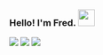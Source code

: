 ### Hello! I'm Fred. <img src="https://media.giphy.com/media/WUlplcMpOCEmTGBtBW/giphy.gif" width="30">
![](https://github-profile-summary-cards.vercel.app/api/cards/profile-details?username=FreddieTAFreeth&theme=transparent)
![](http://github-profile-summary-cards.vercel.app/api/cards/repos-per-language?username=FreddieTAFreeth&theme=transparent)
![](https://github-profile-summary-cards.vercel.app/api/cards/productive-time?username=FreddieTAFreeth&theme=transparent)
